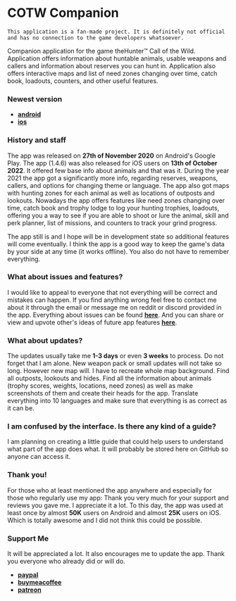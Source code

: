 # **COTW Companion**

`This application is a fan-made project. It is definitely not official and has no connection to the game developers whatsoever.`

Companion application for the game theHunter™ Call of the Wild. Application offers information about
huntable animals, usable weapons and callers and information about reserves you can hunt in.
Application also offers interactive maps and list of need zones changing over time, catch book,
loadouts, counters, and other useful features.

### **Newest version**

- [**android**](https://play.google.com/store/apps/details?id=com.toastyapps.cotwcompanion)
- [**ios**](https://apps.apple.com/us/app/cotw-companion/id6443782494)

### **History and staff**

The app was released on **27th of November 2020** on Android's Google Play. The app (1.4.6) was also
released for iOS users on **13th of October 2022**. It offered few base info about animals and that
was it. During the year 2021 the app got a significantly more info, regarding reserves, weapons,
callers, and options for changing theme or language. The app also got maps with hunting zones for
each animal as well as locations of outposts and lookouts. Nowadays the app offers features like
need zones changing over time, catch book and trophy lodge to log your hunting trophies, loadouts,
offering you a way to see if you are able to shoot or lure the animal, skill and perk planner, list
of missions, and counters to track your grind progress.

The app still is and I hope will be in development state so additional features will come
eventually. I think the app is a good way to keep the game's data by your side at any time (it works
offline). You also do not have to remember everything.

### **What about issues and features?**

I would like to appeal to everyone that not everything will be correct and mistakes can happen. If
you find anything wrong feel free to contact me about it through the email or message me on reddit
or discord provided in the app. Everything about issues can be found
[**here**](https://github.com/janstehno/cotw-companion/issues).
And you can share or view and upvote other's ideas of future app features
[**here**](https://github.com/janstehno/cotw-companion/discussions).

### **What about updates?**

The updates usually take me **1-3 days** or even **3 weeks** to process. Do not forget that I am
alone. New weapon pack or small updates will not take so long. However new map will. I have to
recreate whole map background. Find all outposts, lookouts and hides. Find all the information about
animals (trophy scores, weights, locations, need zones) as well as make screenshots of them and
create their heads for the app. Translate everything into 10 languages and make sure that everything
is as correct as it can be.

### **I am confused by the interface. Is there any kind of a guide?**

I am planning on creating a little guide that could help users to understand what part of the app
does what. It will probably be stored here on GitHub so anyone can access it.

### **Thank you!**

For those who at least mentioned the app anywhere and especially for those who regularly use my app:
Thank you very much for your support and reviews you gave me. I appreciate it a lot. To this day,
the app was used at least once by almost **50K** users on Android and almost **25K** users on iOS.
Which is totally awesome and I did not think this could be possible.

### **Support Me**

It will be appreciated a lot. It also encourages me to update the app. Thank you everyone who
already did or will do.

- [**paypal**](https://paypal.me/toastovac)
- [**buymeacoffee**](https://www.buymeacoffee.com/toastovac)
- [**patreon**](https://www.patreon.com/Toastovac)
